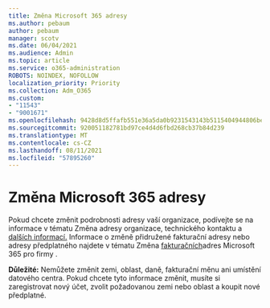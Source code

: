 ```yaml
---
title: Změna Microsoft 365 adresy
ms.author: pebaum
author: pebaum
manager: scotv
ms.date: 06/04/2021
ms.audience: Admin
ms.topic: article
ms.service: o365-administration
ROBOTS: NOINDEX, NOFOLLOW
localization_priority: Priority
ms.collection: Adm_O365
ms.custom:
- "11543"
- "9001671"
ms.openlocfilehash: 9428d8d5ffafb551e36a5da0b9231543143b5115404944806bed3e985aac8679
ms.sourcegitcommit: 920051182781bd97ce4d4d6fbd268cb37b84d239
ms.translationtype: MT
ms.contentlocale: cs-CZ
ms.lasthandoff: 08/11/2021
ms.locfileid: "57895260"
---
```

# <a name="change-your-microsoft-365-address"></a>Změna Microsoft 365 adresy

Pokud chcete změnit podrobnosti adresy vaší organizace, podívejte se na informace v tématu Změna adresy organizace, technického kontaktu a [dalších informací.](https://docs.microsoft.com/microsoft-365/admin/manage/change-address-contact-and-more) Informace o změně přidružené fakturační adresy nebo adresy předplatného najdete v tématu Změna [fakturačních](https://docs.microsoft.com/microsoft-365/commerce/billing-and-payments/change-your-billing-addresses)adres Microsoft 365 pro firmy . 

**Důležité:** Nemůžete změnit zemi, oblast, daně, fakturační měnu ani umístění datového centra. Pokud chcete tyto informace změnit, musíte si zaregistrovat nový účet, zvolit požadovanou zemi nebo oblast a koupit nové předplatné. 